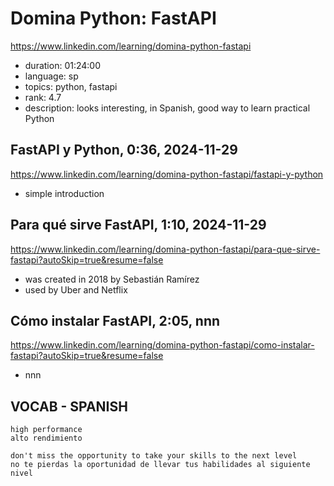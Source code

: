 # Domina Python: FastAPI

https://www.linkedin.com/learning/domina-python-fastapi

- duration: 01:24:00
- language: sp
- topics: python, fastapi
- rank: 4.7
- description: looks interesting, in Spanish, good way to learn practical Python

## FastAPI y Python, 0:36, 2024-11-29

https://www.linkedin.com/learning/domina-python-fastapi/fastapi-y-python

- simple introduction

## Para qué sirve FastAPI, 1:10, 2024-11-29

https://www.linkedin.com/learning/domina-python-fastapi/para-que-sirve-fastapi?autoSkip=true&resume=false

- was created in 2018 by Sebastián Ramírez
- used by Uber and Netflix

## Cómo instalar FastAPI, 2:05, nnn

https://www.linkedin.com/learning/domina-python-fastapi/como-instalar-fastapi?autoSkip=true&resume=false

- nnn

## VOCAB - SPANISH

```
high performance
alto rendimiento

don't miss the opportunity to take your skills to the next level
no te pierdas la oportunidad de llevar tus habilidades al siguiente nivel

```

